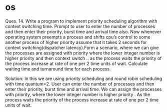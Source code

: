 # os
Ques. 14. Write a program to implement priority scheduling algorithm with context switching time. Prompt to user to enter the number of processes and then enter their priority, burst time and arrival time also. Now whenever operating system preempts a process and shifts cpu’s control to some another process of higher priority assume that it takes 2 seconds for context switching(dispatcher latency).Form a scenario, where we can give the processes are assigned with priority where the lower integer number is higher priority and then context switch .. as the process waits the priority of the process increase at rate of one per 2 time units of wait. Calculate waiting time and turnaround time for each process. 

Solution: In this we are using priority scheduling and round robin scheduling with time quantum=2. User can enter the number of processes and then enter their priority, burst time and arrival time. We can assign the processes with priority, where the lower integer number is higher priority . As the process waits the priority of the process increase at rate of one per 2 time units of wait.
